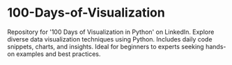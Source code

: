 # 100-Days-of-Visualization
Repository for '100 Days of Visualization in Python' on LinkedIn. Explore diverse data visualization techniques using Python. Includes daily code snippets, charts, and insights. Ideal for beginners to experts seeking hands-on examples and best practices.
